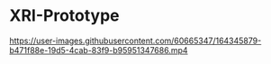 # XRI-Prototype

https://user-images.githubusercontent.com/60665347/164345879-b471f88e-19d5-4cab-83f9-b95951347686.mp4

